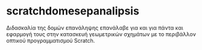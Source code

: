 # scratchdomesepanalipsis
Διδασκαλία της  δομών επανάληψης επανάλαβε για και για πάντα και εφαρμογή τους στην κατασκευή γεωμετρικών σχημάτων με το περιβάλλον οπτικού προγραμματισμού Scratch.
